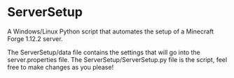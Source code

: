 # ServerSetup

A Windows/Linux Python script that automates the setup of a Minecraft Forge 1.12.2 server.

The ServerSetup/data file contains the settings that will go into the server.properties file.
The ServerSetup/ServerSetup.py file is the script, feel free to make changes as you please!
